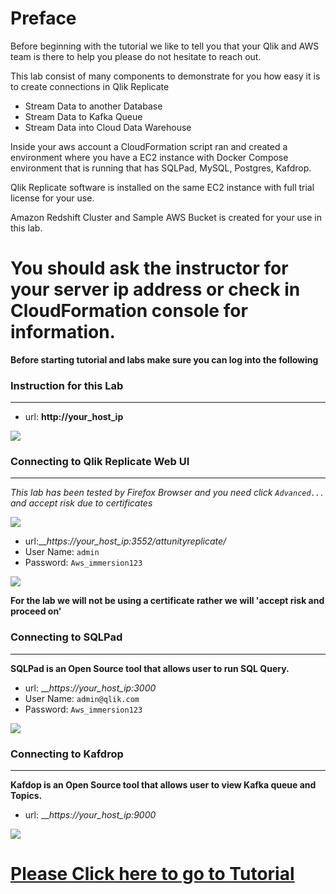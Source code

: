 
# Preface

Before beginning with the tutorial we like to tell you that your Qlik and AWS team is there to help you please do not hesitate to reach out.

This lab consist of many components to demonstrate for you how easy it is to create connections in Qlik Replicate 

- Stream Data to another Database
- Stream Data to Kafka Queue
- Stream Data into Cloud Data Warehouse 

Inside your aws account a CloudFormation script ran and created a environment where you have a EC2 instance with Docker Compose environment that is running that has SQLPad, MySQL, Postgres, Kafdrop.

Qlik Replicate software is installed on the same EC2 instance with full trial license for your use.

Amazon Redshift Cluster and Sample AWS Bucket is created for your use in this lab.

# You should ask the instructor for your server ip address or check in CloudFormation console for information.

__Before starting tutorial and labs make sure you can log into the following__ 

### Instruction for this Lab
______________________
* url: __http://your_host_ip__  

![](/images/prod/instructions.png)

### Connecting to Qlik Replicate Web UI
________________________
_This lab has been tested by  Firefox Browser and you need click `Advanced...` and accept risk due to certificates_

![](/images/prod/warning.png)

* url:___https://your_host_ip:3552/attunityreplicate/_
* User Name: `admin`
* Password: `Aws_immersion123`  

![](/images/prod/logon_replicate.png)

__For the lab we will not be using a certificate rather we will 'accept risk and proceed on'__

### Connecting to SQLPad
___
__SQLPad is an Open Source tool that allows user to run SQL Query.__
* url: ___https://your_host_ip:3000_
* User Name: `admin@qlik.com`
* Password: `Aws_immersion123`  

![](/images/prod/sqlpad.png)

### Connecting to Kafdrop
___
__Kafdop is an Open Source tool that allows user to view Kafka queue and Topics.__
* url: ___https://your_host_ip:9000_

![](/images/prod/kafdrop.png)


# [Please Click here to go to Tutorial](../tutorials) 